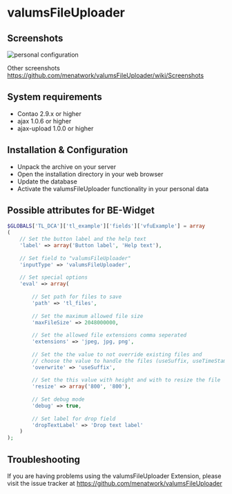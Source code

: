 valumsFileUploader
======================

Screenshots
-----------

![personal configuration](http://img7.imagebanana.com/img/c62l07y7/tl_user.jpg)

Other screenshots
https://github.com/menatwork/valumsFileUploader/wiki/Screenshots

System requirements
-------------------

* Contao 2.9.x or higher
* ajax 1.0.6 or higher
* ajax-upload 1.0.0 or higher


Installation & Configuration
----------------------------

* Unpack the archive on your server
* Open the installation directory in your web browser
* Update the database
* Activate the valumsFileUploader functionality in your personal data


Possible attributes for BE-Widget
---------------------------------

```php
$GLOBALS['TL_DCA']['tl_example']['fields']['vfuExample'] = array
(
    // Set the button label and the help text
    'label' => array('Button label', 'Help text'),
 
    // Set field to "valumsFileUploader"
    'inputType' => 'valumsFileUploader',
 
    // Set special options
    'eval' => array(
 
        // Set path for files to save
        'path' => 'tl_files',
 
        // Set the maximum allowed file size
        'maxFileSize' => 2048000000,
 
        // Set the allowed file extensions comma seperated
        'extensions' => 'jpeg, jpg, png',
 
        // Set the the value to not override existing files and 
        // choose the value to handle the files (useSuffix, useTimeStamp)
        'overwrite' => 'useSuffix',
 
        // Set the this value with height and with to resize the file
        'resize' => array('800', '800'),
 
        // Set debug mode
        'debug' => true,
 
        // Set label for drop field
        'dropTextLabel' => 'Drop text label'
    )
);
```


Troubleshooting
---------------

If you are having problems using the valumsFileUploader Extension, please visit the issue tracker at https://github.com/menatwork/valumsFileUploader
